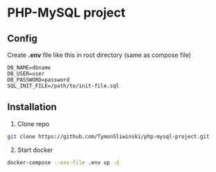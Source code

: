# PHP-MySQL project  

## Config

Create **.env** file like this in root directory (same as compose file)  
```
DB_NAME=dbname
DB_USER=user
DB_PASSWORD=password
SQL_INIT_FILE=/path/to/init-file.sql
```

## Installation
1. Clone repo  
```bash
git clone https://github.com/TymonSliwinski/php-mysql-project.git
```  
2. Start docker  
```bash
docker-compose --env-file .env up -d
```

